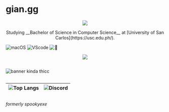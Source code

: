 # gian.gg
<p align="center">
  <a href="https://skillicons.dev">
    <img src="https://skillicons.dev/icons?i=html,css,js,react,nextjs,tailwind,nodejs,php,mysql,python,c,arduino" />
  </a>
</p>


<p align="center">
  Studying __Bachelor of Science in Computer Science__ at [University of San Carlos](https://usc.edu.ph/).
</p>

![macOS](https://img.shields.io/badge/MacOS--white?style=for-the-badge) ![VScode](https://img.shields.io/badge/VS_Code-VS-blue?style=for-the-badge) ![🦉](https://img.shields.io/badge/currently_working_on-jiji-violet?style=for-the-badge)

<p align="center">
  <a href="https://skillicons.dev">
    <img src="https://skillicons.dev/icons?i=figma,vercel,netlify,firebase,notion,git,github,postman,vscode" />
  </a>
</p>

##
![banner kinda thicc](https://github.com/user-attachments/assets/f3c2010b-9231-40dd-9d4e-40a8b7817e6e)
##

| ![Top Langs](https://github-readme-stats.vercel.app/api/top-langs/?username=gian-gg&layout=compact&theme=transparent&title_color=AFADAF&text_color=AFADAF&hide_border=true)      |   ![Discord](https://discord.c99.nl/widget/theme-4/695491063946674236.png)    |
| ------ | ------ |


##
_formerly spookyexe_
